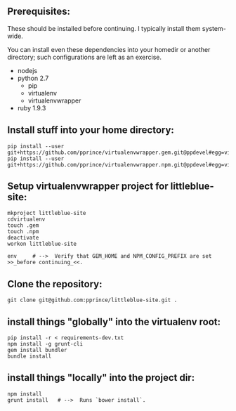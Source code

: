 Prerequisites:
--------------

These should be installed before continuing.  I typically install them system-wide.

You can install even these dependencies into your homedir or another directory;
such configurations are left as an exercise.

- nodejs
- python 2.7
    - pip
    - virtualenv
    - virtualenvwrapper
- ruby 1.9.3


Install stuff into your home directory:
---------------------------------------

```
pip install --user git+https://github.com/pprince/virtualenvwrapper.gem.git@ppdevel#egg=virtualenvwrapper.gem
pip install --user git+https://github.com/pprince/virtualenvwrapper.npm.git@ppdevel#egg=virtualenvwrapper.npm
```


Setup virtualenvwrapper project for littleblue-site:
----------------------------------------------------

```
mkproject littleblue-site
cdvirtualenv
touch .gem
touch .npm
deactivate
workon littleblue-site

env     # -->  Verify that GEM_HOME and NPM_CONFIG_PREFIX are set >>_before continuing_<<.
```


Clone the repository:
---------------------

```
git clone git@github.com:pprince/littleblue-site.git .
```


install things "globally" into the virtualenv root:
---------------------------------------------------

```
pip install -r < requirements-dev.txt
npm install -g grunt-cli
gem install bundler
bundle install
```


install things "locally" into the project dir:
----------------------------------------------

```
npm install
grunt install   # -->  Runs `bower install`.
```
